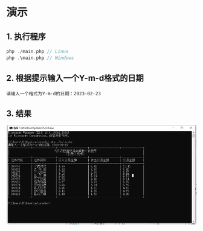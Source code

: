 # 演示

## 1. 执行程序

```php
php ./main.php // Linux
php .\main.php // Windows
```

## 2. 根据提示输入一个Y-m-d格式的日期

```shell
请输入一个格式为Y-m-d的日期：2023-02-23
```

## 3. 结果

![](https://github.com/herman-hang/crawler/raw/main/data.png)